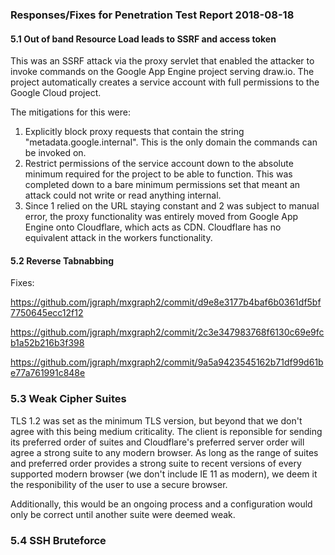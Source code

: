 ### Responses/Fixes for Penetration Test Report 2018-08-18

#### 5.1 Out of band Resource Load leads to SSRF and access token

This was an SSRF attack via the proxy servlet that enabled the attacker to invoke commands on the Google App Engine project serving draw.io. The project automatically creates a service account with full permissions to the Google Cloud project.

The mitigations for this were:

1. Explicitly block proxy requests that contain the string "metadata.google.internal". This is the only domain the commands can be invoked on.
2. Restrict permissions of the service account down to the absolute minimum required for the project to be able to function. This was completed down to a bare minimum permissions set that meant an attack could not write or read anything internal.
3. Since 1 relied on the URL staying constant and 2 was subject to manual error, the proxy functionality was entirely moved from Google App Engine onto Cloudflare, which acts as CDN. Cloudflare has no equivalent attack in the workers functionality.

#### 5.2 Reverse Tabnabbing

Fixes:

https://github.com/jgraph/mxgraph2/commit/d9e8e3177b4baf6b0361df5bf7750645ecc12f12

https://github.com/jgraph/mxgraph2/commit/2c3e347983768f6130c69e9fcb1a52b216b3f398

https://github.com/jgraph/mxgraph2/commit/9a5a9423545162b71df99d61be77a761991c848e

### 5.3 Weak Cipher Suites

TLS 1.2 was set as the minimum TLS version, but beyond that we don't agree with this being medium criticality. The client is reponsible for sending its preferred order of suites and Cloudflare's preferred server order will agree a strong suite to any modern browser. As long as the range of suites and preferred order provides a strong suite to recent versions of every supported modern browser (we don't include IE 11 as modern), we deem it the responibility of the user to use a secure browser.

Additionally, this would be an ongoing process and a configuration would only be correct until another suite were deemed weak.

### 5.4 SSH Bruteforce

